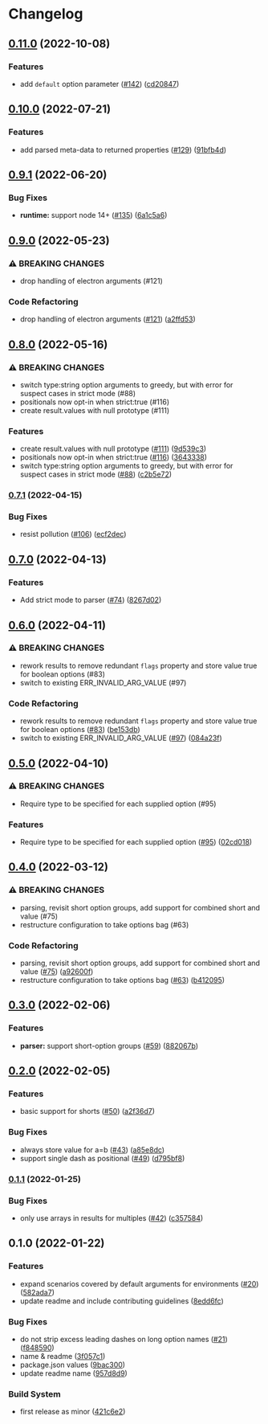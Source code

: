 # Changelog

## [0.11.0](https://github.com/pkgjs/parseargs/compare/v0.10.0...v0.11.0) (2022-10-08)

### Features

- add `default` option parameter ([#142](https://github.com/pkgjs/parseargs/issues/142)) ([cd20847](https://github.com/pkgjs/parseargs/commit/cd20847a00b2f556aa9c085ac83b942c60868ec1))

## [0.10.0](https://github.com/pkgjs/parseargs/compare/v0.9.1...v0.10.0) (2022-07-21)

### Features

- add parsed meta-data to returned properties ([#129](https://github.com/pkgjs/parseargs/issues/129)) ([91bfb4d](https://github.com/pkgjs/parseargs/commit/91bfb4d3f7b6937efab1b27c91c45d1205f1497e))

## [0.9.1](https://github.com/pkgjs/parseargs/compare/v0.9.0...v0.9.1) (2022-06-20)

### Bug Fixes

- **runtime:** support node 14+ ([#135](https://github.com/pkgjs/parseargs/issues/135)) ([6a1c5a6](https://github.com/pkgjs/parseargs/commit/6a1c5a6f7cadf2f035e004027e2742e3c4ce554b))

## [0.9.0](https://github.com/pkgjs/parseargs/compare/v0.8.0...v0.9.0) (2022-05-23)

### ⚠ BREAKING CHANGES

- drop handling of electron arguments (#121)

### Code Refactoring

- drop handling of electron arguments ([#121](https://github.com/pkgjs/parseargs/issues/121)) ([a2ffd53](https://github.com/pkgjs/parseargs/commit/a2ffd537c244a062371522b955acb45a404fc9f2))

## [0.8.0](https://github.com/pkgjs/parseargs/compare/v0.7.1...v0.8.0) (2022-05-16)

### ⚠ BREAKING CHANGES

- switch type:string option arguments to greedy, but with error for suspect cases in strict mode (#88)
- positionals now opt-in when strict:true (#116)
- create result.values with null prototype (#111)

### Features

- create result.values with null prototype ([#111](https://github.com/pkgjs/parseargs/issues/111)) ([9d539c3](https://github.com/pkgjs/parseargs/commit/9d539c3d57f269c160e74e0656ad4fa84ff92ec2))
- positionals now opt-in when strict:true ([#116](https://github.com/pkgjs/parseargs/issues/116)) ([3643338](https://github.com/pkgjs/parseargs/commit/364333826b746e8a7dc5505b4b22fd19ac51df3b))
- switch type:string option arguments to greedy, but with error for suspect cases in strict mode ([#88](https://github.com/pkgjs/parseargs/issues/88)) ([c2b5e72](https://github.com/pkgjs/parseargs/commit/c2b5e72161991dfdc535909f1327cc9b970fe7e8))

### [0.7.1](https://github.com/pkgjs/parseargs/compare/v0.7.0...v0.7.1) (2022-04-15)

### Bug Fixes

- resist pollution ([#106](https://github.com/pkgjs/parseargs/issues/106)) ([ecf2dec](https://github.com/pkgjs/parseargs/commit/ecf2dece0a9f2a76d789384d5d71c68ffe64022a))

## [0.7.0](https://github.com/pkgjs/parseargs/compare/v0.6.0...v0.7.0) (2022-04-13)

### Features

- Add strict mode to parser ([#74](https://github.com/pkgjs/parseargs/issues/74)) ([8267d02](https://github.com/pkgjs/parseargs/commit/8267d02083a87b8b8a71fcce08348d1e031ea91c))

## [0.6.0](https://github.com/pkgjs/parseargs/compare/v0.5.0...v0.6.0) (2022-04-11)

### ⚠ BREAKING CHANGES

- rework results to remove redundant `flags` property and store value true for boolean options (#83)
- switch to existing ERR_INVALID_ARG_VALUE (#97)

### Code Refactoring

- rework results to remove redundant `flags` property and store value true for boolean options ([#83](https://github.com/pkgjs/parseargs/issues/83)) ([be153db](https://github.com/pkgjs/parseargs/commit/be153dbed1d488cb7b6e27df92f601ba7337713d))
- switch to existing ERR_INVALID_ARG_VALUE ([#97](https://github.com/pkgjs/parseargs/issues/97)) ([084a23f](https://github.com/pkgjs/parseargs/commit/084a23f9fde2da030b159edb1c2385f24579ce40))

## [0.5.0](https://github.com/pkgjs/parseargs/compare/v0.4.0...v0.5.0) (2022-04-10)

### ⚠ BREAKING CHANGES

- Require type to be specified for each supplied option (#95)

### Features

- Require type to be specified for each supplied option ([#95](https://github.com/pkgjs/parseargs/issues/95)) ([02cd018](https://github.com/pkgjs/parseargs/commit/02cd01885b8aaa59f2db8308f2d4479e64340068))

## [0.4.0](https://github.com/pkgjs/parseargs/compare/v0.3.0...v0.4.0) (2022-03-12)

### ⚠ BREAKING CHANGES

- parsing, revisit short option groups, add support for combined short and value (#75)
- restructure configuration to take options bag (#63)

### Code Refactoring

- parsing, revisit short option groups, add support for combined short and value ([#75](https://github.com/pkgjs/parseargs/issues/75)) ([a92600f](https://github.com/pkgjs/parseargs/commit/a92600fa6c214508ab1e016fa55879a314f541af))
- restructure configuration to take options bag ([#63](https://github.com/pkgjs/parseargs/issues/63)) ([b412095](https://github.com/pkgjs/parseargs/commit/b4120957d90e809ee8b607b06e747d3e6a6b213e))

## [0.3.0](https://github.com/pkgjs/parseargs/compare/v0.2.0...v0.3.0) (2022-02-06)

### Features

- **parser:** support short-option groups ([#59](https://github.com/pkgjs/parseargs/issues/59)) ([882067b](https://github.com/pkgjs/parseargs/commit/882067bc2d7cbc6b796f8e5a079a99bc99d4e6ba))

## [0.2.0](https://github.com/pkgjs/parseargs/compare/v0.1.1...v0.2.0) (2022-02-05)

### Features

- basic support for shorts ([#50](https://github.com/pkgjs/parseargs/issues/50)) ([a2f36d7](https://github.com/pkgjs/parseargs/commit/a2f36d7da4145af1c92f76806b7fe2baf6beeceb))

### Bug Fixes

- always store value for a=b ([#43](https://github.com/pkgjs/parseargs/issues/43)) ([a85e8dc](https://github.com/pkgjs/parseargs/commit/a85e8dc06379fd2696ee195cc625de8fac6aee42))
- support single dash as positional ([#49](https://github.com/pkgjs/parseargs/issues/49)) ([d795bf8](https://github.com/pkgjs/parseargs/commit/d795bf877d068fd67aec381f30b30b63f97109ad))

### [0.1.1](https://github.com/pkgjs/parseargs/compare/v0.1.0...v0.1.1) (2022-01-25)

### Bug Fixes

- only use arrays in results for multiples ([#42](https://github.com/pkgjs/parseargs/issues/42)) ([c357584](https://github.com/pkgjs/parseargs/commit/c357584847912506319ed34a0840080116f4fd65))

## 0.1.0 (2022-01-22)

### Features

- expand scenarios covered by default arguments for environments ([#20](https://github.com/pkgjs/parseargs/issues/20)) ([582ada7](https://github.com/pkgjs/parseargs/commit/582ada7be0eca3a73d6e0bd016e7ace43449fa4c))
- update readme and include contributing guidelines ([8edd6fc](https://github.com/pkgjs/parseargs/commit/8edd6fc863cd705f6fac732724159ebe8065a2b0))

### Bug Fixes

- do not strip excess leading dashes on long option names ([#21](https://github.com/pkgjs/parseargs/issues/21)) ([f848590](https://github.com/pkgjs/parseargs/commit/f848590ebf3249ed5979ff47e003fa6e1a8ec5c0))
- name & readme ([3f057c1](https://github.com/pkgjs/parseargs/commit/3f057c1b158a1bdbe878c64b57460c58e56e465f))
- package.json values ([9bac300](https://github.com/pkgjs/parseargs/commit/9bac300e00cd76c77076bf9e75e44f8929512da9))
- update readme name ([957d8d9](https://github.com/pkgjs/parseargs/commit/957d8d96e1dcb48297c0a14345d44c0123b2883e))

### Build System

- first release as minor ([421c6e2](https://github.com/pkgjs/parseargs/commit/421c6e2569a8668ad14fac5a5af5be60479a7571))
